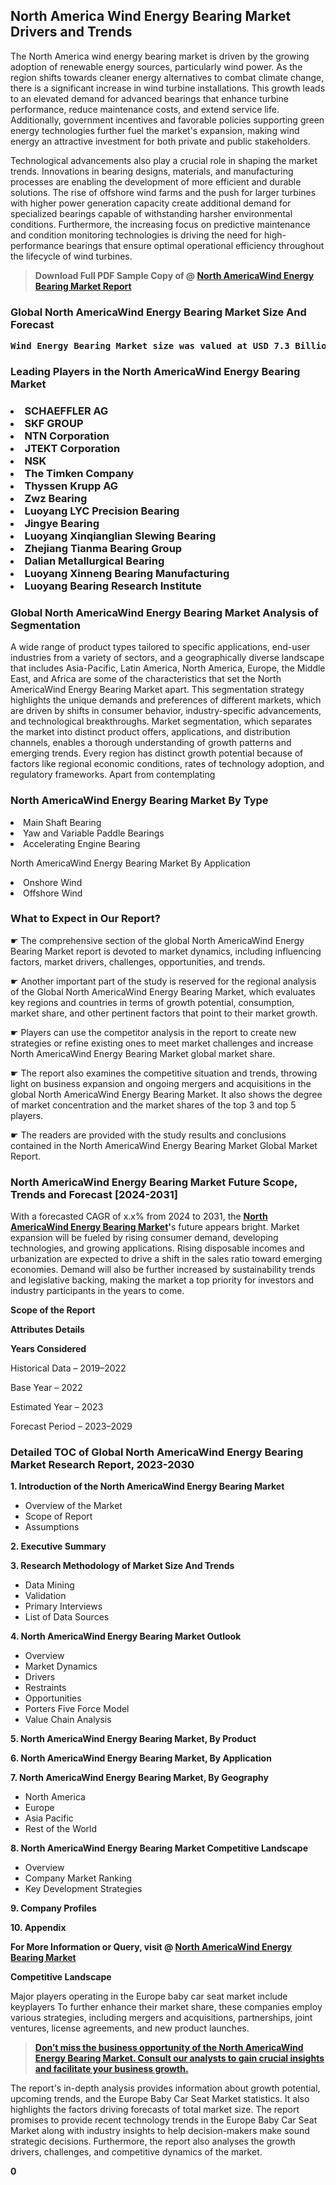 <p><h2>North America Wind Energy Bearing Market Drivers and Trends</h2><p>The North America wind energy bearing market is driven by the growing adoption of renewable energy sources, particularly wind power. As the region shifts towards cleaner energy alternatives to combat climate change, there is a significant increase in wind turbine installations. This growth leads to an elevated demand for advanced bearings that enhance turbine performance, reduce maintenance costs, and extend service life. Additionally, government incentives and favorable policies supporting green energy technologies further fuel the market's expansion, making wind energy an attractive investment for both private and public stakeholders.</p><p>Technological advancements also play a crucial role in shaping the market trends. Innovations in bearing designs, materials, and manufacturing processes are enabling the development of more efficient and durable solutions. The rise of offshore wind farms and the push for larger turbines with higher power generation capacity create additional demand for specialized bearings capable of withstanding harsher environmental conditions. Furthermore, the increasing focus on predictive maintenance and condition monitoring technologies is driving the need for high-performance bearings that ensure optimal operational efficiency throughout the lifecycle of wind turbines.</p></p><blockquote id="" class=""><strong>Download Full PDF Sample Copy of @&nbsp;<a href="https://www.verifiedmarketreports.com/download-sample/?rid=218990&utm_source=GitHub-Jan&utm_medium=288" target="_blank">North AmericaWind Energy Bearing Market Report</a>&nbsp;&nbsp;</strong></blockquote><h3 id="" class=""><strong>Global&nbsp;North AmericaWind Energy Bearing Market Size And Forecast</strong></h3><pre class="reader-text-block__code-block"><strong>Wind Energy Bearing Market size was valued at USD 7.3 Billion in 2022 and is projected to reach USD 12.1 Billion by 2030, growing at a CAGR of 7.2% from 2024 to 2030.</strong></pre><h3 id="" class="">Leading Players in the&nbsp;North AmericaWind Energy Bearing Market</h3><h3 class=""></Li><Li>SCHAEFFLER AG</Li><Li> SKF GROUP</Li><Li> NTN Corporation</Li><Li> JTEKT Corporation</Li><Li> NSK</Li><Li> The Timken Company</Li><Li> Thyssen Krupp AG</Li><Li> Zwz Bearing</Li><Li> Luoyang LYC Precision Bearing</Li><Li> Jingye Bearing</Li><Li> Luoyang Xinqianglian Slewing Bearing</Li><Li> Zhejiang Tianma Bearing Group</Li><Li> Dalian Metallurgical Bearing</Li><Li> Luoyang Xinneng Bearing Manufacturing</Li><Li> Luoyang Bearing Research Institute</h3><h3 id="" class="">Global&nbsp;North AmericaWind Energy Bearing Market Analysis of Segmentation</h3><p id="" class="">A wide range of product types tailored to specific applications, end-user industries from a variety of sectors, and a geographically diverse landscape that includes Asia-Pacific, Latin America, North America, Europe, the Middle East, and Africa are some of the characteristics that set the North AmericaWind Energy Bearing Market apart. This segmentation strategy highlights the unique demands and preferences of different markets, which are driven by shifts in consumer behavior, industry-specific advancements, and technological breakthroughs. Market segmentation, which separates the market into distinct product offers, applications, and distribution channels, enables a thorough understanding of growth patterns and emerging trends. Every region has distinct growth potential because of factors like regional economic conditions, rates of technology adoption, and regulatory frameworks. Apart from contemplating</p><h3 id="" class="">North AmericaWind Energy Bearing Market&nbsp;By Type</h3><p></Li><Li>Main Shaft Bearing</Li><Li> Yaw and Variable Paddle Bearings</Li><Li> Accelerating Engine Bearing</p><div class="" data-test-id=""><p>North AmericaWind Energy Bearing Market&nbsp;By Application</p></div><p class=""></Li><Li>Onshore Wind</Li><Li> Offshore Wind</p><div class="" data-test-id=""><h3><span class="">What to Expect in Our Report?</span></h3></div><div class="" data-test-id=""><p><span class="">☛ The comprehensive section of the global North AmericaWind Energy Bearing Market report is devoted to market dynamics, including influencing factors, market drivers, challenges, opportunities, and trends.</span></p></div><div class="" data-test-id=""><p><span class="">☛ Another important part of the study is reserved for the regional analysis of the Global North AmericaWind Energy Bearing Market, which evaluates key regions and countries in terms of growth potential, consumption, market share, and other pertinent factors that point to their market growth.</span></p></div><div class="" data-test-id=""><p><span class="">☛ Players can use the competitor analysis in the report to create new strategies or refine existing ones to meet market challenges and increase North AmericaWind Energy Bearing Market global market share.</span></p></div><div class="" data-test-id=""><p><span class="">☛ The report also examines the competitive situation and trends, throwing light on business expansion and ongoing mergers and acquisitions in the global North AmericaWind Energy Bearing Market. It also shows the degree of market concentration and the market shares of the top 3 and top 5 players.</span></p></div><div class="" data-test-id=""><p><span class="">☛ The readers are provided with the study results and conclusions contained in the North AmericaWind Energy Bearing Market Global Market Report.</span></p></div><div class="" data-test-id=""><h3><span class="">North AmericaWind Energy Bearing Market Future Scope, Trends and Forecast [2024-2031]</span></h3></div><div class="" data-test-id=""><p><span class="">With a forecasted CAGR of x.x% from 2024 to 2031, the <strong><a href="https://www.verifiedmarketreports.com/download-sample/?rid=218990&utm_source=GitHub-Jan&utm_medium=288" target="_blank">North AmericaWind Energy Bearing Market</a>'</strong>s future appears bright. Market expansion will be fueled by rising consumer demand, developing technologies, and growing applications. Rising disposable incomes and urbanization are expected to drive a shift in the sales ratio toward emerging economies. Demand will also be further increased by sustainability trends and legislative backing, making the market a top priority for investors and industry participants in the years to come.</span></p><p id="ember66" class="ember-view reader-text-block__paragraph"><strong>Scope of the Report</strong></p><p id="ember67" class="ember-view reader-text-block__paragraph"><strong>Attributes Details</strong></p><p id="ember68" class="ember-view reader-text-block__paragraph"><strong>Years Considered</strong></p><p id="ember69" class="ember-view reader-text-block__paragraph">Historical Data &ndash; 2019&ndash;2022</p><p id="ember70" class="ember-view reader-text-block__paragraph">Base Year &ndash; 2022</p><p id="ember71" class="ember-view reader-text-block__paragraph">Estimated Year &ndash; 2023</p><p id="ember72" class="ember-view reader-text-block__paragraph">Forecast Period &ndash; 2023&ndash;2029</p></div><h3 id="" class="">Detailed TOC of Global North AmericaWind Energy Bearing Market Research Report, 2023-2030</h3><p id="" class=""><strong>1. Introduction of the North AmericaWind Energy Bearing Market</strong></p><ul><li>Overview of the Market</li><li>Scope of Report</li><li>Assumptions</li></ul><p id="" class=""><strong>2. Executive Summary</strong></p><p id="" class=""><strong>3. Research Methodology of Market Size And Trends</strong></p><ul><li>Data Mining</li><li>Validation</li><li>Primary Interviews</li><li>List of Data Sources</li></ul><p id="" class=""><strong>4. North AmericaWind Energy Bearing Market Outlook</strong></p><ul><li>Overview</li><li>Market Dynamics</li><li>Drivers</li><li>Restraints</li><li>Opportunities</li><li>Porters Five Force Model</li><li>Value Chain Analysis</li></ul><p id="" class=""><strong>5. North AmericaWind Energy Bearing Market, By Product</strong></p><p id="" class=""><strong>6. North AmericaWind Energy Bearing Market, By Application</strong></p><p id="" class=""><strong>7. North AmericaWind Energy Bearing Market, By Geography</strong></p><ul><li>North America</li><li>Europe</li><li>Asia Pacific</li><li>Rest of the World</li></ul><p id="" class=""><strong>8. North AmericaWind Energy Bearing Market Competitive Landscape</strong></p><ul><li>Overview</li><li>Company Market Ranking</li><li>Key Development Strategies</li></ul><p id="" class=""><strong>9. Company Profiles</strong></p><p id="" class=""><strong>10. Appendix</strong></p><p><strong>For More Information or Query, visit&nbsp;@ <a href="https://www.verifiedmarketreports.com/product/wind-energy-bearing-market/" target="_blank">North AmericaWind Energy Bearing Market</a></strong></p><p id="ember61" class="ember-view reader-text-block__paragraph"><strong>Competitive Landscape</strong></p><p id="ember62" class="ember-view reader-text-block__paragraph">Major players operating in the Europe baby car seat market include keyplayers To further enhance their market share, these companies employ various strategies, including mergers and acquisitions, partnerships, joint ventures, license agreements, and new product launches.</p><blockquote id="ember63" class="ember-view reader-text-block__blockquote"><strong><a href="https://www.verifiedmarketreports.com/download-sample/?rid=218990&utm_source=GitHub-Jan&utm_medium=288" target="_blank">Don&rsquo;t miss the business opportunity of the North AmericaWind Energy Bearing Market. Consult our analysts to gain crucial insights and facilitate your business growth.</a></strong></blockquote><p id="ember64" class="ember-view reader-text-block__paragraph">The report's in-depth analysis provides information about growth potential, upcoming trends, and the Europe Baby Car Seat Market statistics. It also highlights the factors driving forecasts of total market size. The report promises to provide recent technology trends in the Europe Baby Car Seat Market along with industry insights to help decision-makers make sound strategic decisions. Furthermore, the report also analyses the growth drivers, challenges, and competitive dynamics of the market.</p><p class="ember-view reader-text-block__paragraph"><strong>0</strong></p>
